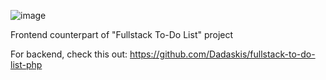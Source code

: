 ![image](https://github.com/user-attachments/assets/c7788f2e-6584-46a5-b64a-5cbd1b345d93)

Frontend counterpart of "Fullstack To-Do List" project

For backend, check this out: https://github.com/Dadaskis/fullstack-to-do-list-php
